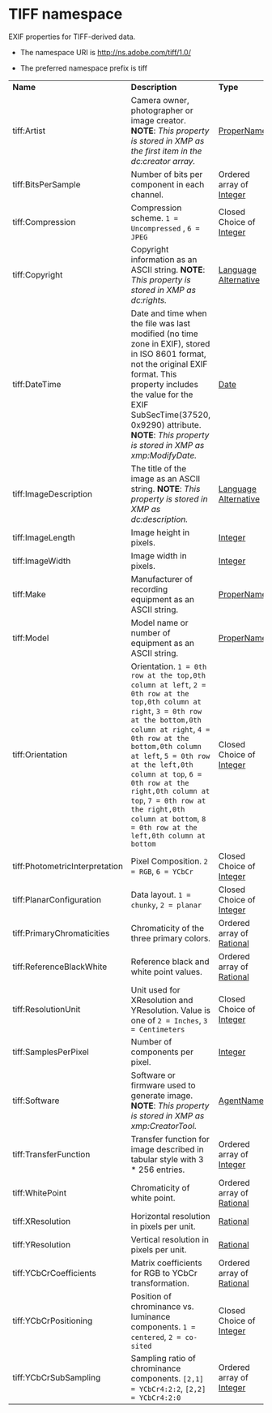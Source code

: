 # TIFF namespace

EXIF properties for TIFF-derived data.

- The namespace URI is http://ns.adobe.com/tiff/1.0/

- The preferred namespace prefix is tiff

|    |           |    |
|----|-----------|----|
|**Name**|**Description**|**Type**|
|tiff:Artist|Camera owner, photographer or image creator. **NOTE**: *This property is stored in XMP as the first item in the dc:creator array.*  |[ProperName](./XMPDataTypes/CoreProperties.md#propername)|
|tiff:BitsPerSample|Number of bits per component in each channel.  |Ordered array of [Integer](./XMPDataTypes/CoreProperties.md#integer)|
|tiff:Compression|Compression scheme. `1 = Uncompressed` , `6 = JPEG`  |Closed Choice of [Integer](./XMPDataTypes/CoreProperties.md#integer)|
|tiff:Copyright|Copyright information as an ASCII string. **NOTE**: *This property is stored in XMP as dc:rights.*  |[Language Alternative](./XMPDataTypes/CoreProperties.md#language-alternative)|
|tiff:DateTime|Date and time when the file was last modified (no time zone in EXIF), stored in ISO 8601 format, not the original EXIF format. This property includes the value for the EXIF SubSecTime(37520, 0x9290) attribute. **NOTE**: *This property is stored in XMP as xmp:ModifyDate.*  |[Date](./XMPDataTypes/CoreProperties.md#date)|
|tiff:ImageDescription|The title of the image as an ASCII string. **NOTE**: *This property is stored in XMP as dc:description.*  |[Language Alternative](./XMPDataTypes/CoreProperties.md#language-alternative)|
|tiff:ImageLength|Image height in pixels.  |[Integer](./XMPDataTypes/CoreProperties.md#integer)|
|tiff:ImageWidth|Image width in pixels.  |[Integer](./XMPDataTypes/CoreProperties.md#integer)|
|tiff:Make|Manufacturer of recording equipment as an ASCII string.  |[ProperName](./XMPDataTypes/CoreProperties.md#propername)|
|tiff:Model|Model name or number of equipment as an ASCII string.  |[ProperName](./XMPDataTypes/CoreProperties.md#propername)|
|tiff:Orientation|Orientation. `1 = 0th row at the top,0th column at left`,        `2 = 0th row at the top,0th column at right`,         `3 = 0th row at the bottom,0th column at right`,         `4 = 0th row at the bottom,0th column at left`,         `5 = 0th row at the left,0th column at top`,         `6 = 0th row at the right,0th column at top`,         `7 = 0th row at the right,0th column at bottom`,        `8 = 0th row at the left,0th column at bottom`   |Closed Choice of [Integer](./XMPDataTypes/CoreProperties.md#integer)|
|tiff:PhotometricInterpretation|Pixel Composition. `2 = RGB`, `6 = YCbCr`  |Closed Choice of [Integer](./XMPDataTypes/CoreProperties.md#integer)|
|tiff:PlanarConfiguration|Data layout. `1 = chunky`, `2 = planar`  |Closed Choice of [Integer](./XMPDataTypes/CoreProperties.md#integer)|
|tiff:PrimaryChromaticities|Chromaticity of the three primary colors.  |Ordered array of [Rational](./XMPDataTypes/CoreProperties.md#rational)|
|tiff:ReferenceBlackWhite|Reference black and white point values.  |Ordered array of [Rational](./XMPDataTypes/CoreProperties.md#rational)|
|tiff:ResolutionUnit|Unit used for XResolution and YResolution. Value is one of `2 = Inches`, `3 = Centimeters`  |Closed Choice of [Integer](./XMPDataTypes/CoreProperties.md#integer)|
|tiff:SamplesPerPixel|Number of components per pixel.  |[Integer](./XMPDataTypes/CoreProperties.md#integer)|
|tiff:Software|Software or firmware used to generate image. **NOTE**: *This property is stored in XMP as xmp:CreatorTool.*  |[AgentName](./XMPDataTypes/CoreProperties.md#agent-name)|
|tiff:TransferFunction|Transfer function for image described in tabular style with 3 * 256 entries.  |Ordered array of [Integer](./XMPDataTypes/CoreProperties.md#integer)|
|tiff:WhitePoint|Chromaticity of white point.  |Ordered array of [Rational](./XMPDataTypes/CoreProperties.md#rational)|
|tiff:XResolution|Horizontal resolution in pixels per unit.  |[Rational](./XMPDataTypes/CoreProperties.md#rational)|
|tiff:YResolution|Vertical resolution in pixels per unit.  |[Rational](./XMPDataTypes/CoreProperties.md#rational)|
|tiff:YCbCrCoefficients|Matrix coefficients for RGB to YCbCr transformation.  |Ordered array of [Rational](./XMPDataTypes/CoreProperties.md#rational)|
|tiff:YCbCrPositioning|Position of chrominance vs. luminance components. `1 = centered`, `2 = co-sited`  |Closed Choice of [Integer](./XMPDataTypes/CoreProperties.md#integer)|
|tiff:YCbCrSubSampling|Sampling ratio of chrominance components.         `[2,1] = YCbCr4:2:2`,        `[2,2] = YCbCr4:2:0`  |Ordered array of [Integer](./XMPDataTypes/CoreProperties.md#integer)|
